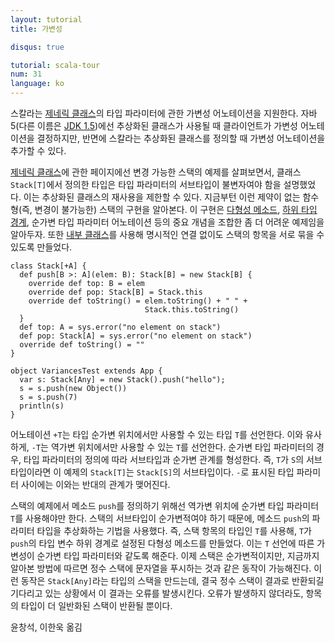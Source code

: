 ```yaml
---
layout: tutorial
title: 가변성

disqus: true

tutorial: scala-tour
num: 31
language: ko
---
```


스칼라는 [제네릭 클래스](generic-classes.html)의 타입 파라미터에 관한 가변성 어노테이션을 지원한다. 자바 5(다른 이름은 [JDK 1.5](http://java.sun.com/j2se/1.5/))에선 추상화된 클래스가 사용될 때 클라이언트가 가변성 어노테이션을 결정하지만, 반면에 스칼라는 추상화된 클래스를 정의할 때 가변성 어노테이션을 추가할 수 있다.

[제네릭 클래스](generic-classes.html)에 관한 페이지에선 변경 가능한 스택의 예제를 살펴보면서, 클래스 `Stack[T]`에서 정의한 타입은 타입 파라미터의 서브타입이 불변자여야 함을 설명했었다. 이는 추상화된 클래스의 재사용을 제한할 수 있다. 지금부턴 이런 제약이 없는 함수형(즉, 변경이 불가능한) 스택의 구현을 알아본다. 이 구현은 [다형성 메소드](polymorphic-methods.html), [하위 타입 경계](lower-type-bounds.html), 순가변 타입 파라미터 어노테이션 등의 중요 개념을 조합한 좀 더 어려운 예제임을 알아두자. 또한 [내부 클래스](inner-classes.html)를 사용해 명시적인 연결 없이도 스택의 항목을 서로 묶을 수 있도록 만들었다.

    class Stack[+A] {
      def push[B >: A](elem: B): Stack[B] = new Stack[B] {
        override def top: B = elem
        override def pop: Stack[B] = Stack.this
        override def toString() = elem.toString() + " " +
                                  Stack.this.toString()
      }
      def top: A = sys.error("no element on stack")
      def pop: Stack[A] = sys.error("no element on stack")
      override def toString() = ""
    }
    
    object VariancesTest extends App {
      var s: Stack[Any] = new Stack().push("hello");
      s = s.push(new Object())
      s = s.push(7)
      println(s)
    }

어노테이션 `+T`는 타입 순가변 위치에서만 사용할 수 있는 타입 `T`를 선언한다. 이와 유사하게, `-T`는 역가변 위치에서만 사용할 수 있는 `T`를 선언한다. 순가변 타입 파라미터의 경우, 타입 파라미터의 정의에 따라 서브타입과 순가변 관계를 형성한다. 즉, `T`가 `S`의 서브타입이라면 이 예제의 `Stack[T]`는 `Stack[S]`의 서브타입이다. `-`로 표시된 타입 파라미터 사이에는 이와는 반대의 관계가 맺어진다.

스택의 예제에서 메소드 `push`를 정의하기 위해선 역가변 위치에 순가변 타입 파라미터 `T`를 사용해야만 한다. 스택의 서브타입이 순가변적여야 하기 때문에, 메소드 `push`의 파라미터 타입을 추상화하는 기법을 사용했다. 즉, 스택 항목의 타입인 `T`를 사용해, `T`가 `push`의 타입 변수 하위 경계로 설정된 다형성 메소드를 만들었다. 이는 `T` 선언에 따른 가변성이 순가변 타입 파라미터와 같도록 해준다. 이제 스택은 순가변적이지만, 지금까지 알아본 방법에 따르면 정수 스택에 문자열을 푸시하는 것과 같은 동작이 가능해진다. 이런 동작은 `Stack[Any]`라는 타입의 스택을 만드는데, 결국 정수 스택이 결과로 반환되길 기다리고 있는 상황에서 이 결과는 오류를 발생시킨다. 오류가 발생하지 않더라도, 항목의 타입이 더 일반화된 스택이 반환될 뿐이다.

윤창석, 이한욱 옮김